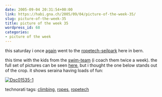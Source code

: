 ```yaml
---
date: 2005-09-04 20:31:54+00:00
link: https://habi.gna.ch/2005/09/04/picture-of-the-week-35/
slug: picture-of-the-week-35
title: picture of the week 35
wordpress_id: 68
categories:
- picture of the week
---
```



this saturday i once [again](https://habi.gna.ch/blog/archives/000617.html) went to the [ropetech-seilpark](http://www.ropetech.ch/) here in bern.
  
this time with the kids from the [swim-team](http://www.skbe.ch/) (i coach them twice a week). the full set of pictures can be seen [here](https://habi.gna.ch/pics/ropetechskbe/), but i thought the one below stands out of the crop. it shows seraina having loads of fun:



[![Dsc01535-1](https://habi.gna.ch/blog/images/DSC01535-1-tm.jpg)](https://habi.gna.ch/blog/images/DSC01535-1.jpg)





technorati tags: [climbing](http://www.technorati.com/tag/climbing), [ropes](http://www.technorati.com/tag/ropes), [ropetech](http://www.technorati.com/tag/ropetech)
